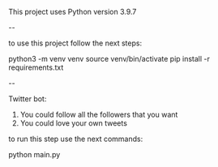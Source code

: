 This project uses Python version 3.9.7

--

to use this project follow the next steps:

 python3 -m venv venv 
 source venv/bin/activate 
 pip install -r requirements.txt

--

Twitter bot: 
1. You could follow all the followers that you want
2. You could love your own tweets

to run this step use the next commands:

python main.py
